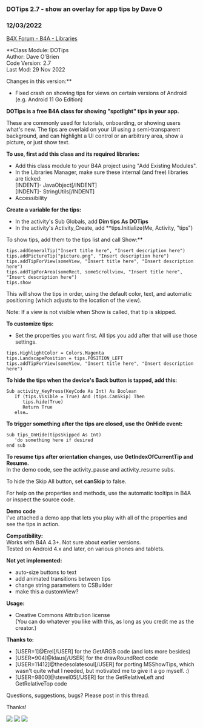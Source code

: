 ### DOTips 2.7 - show an overlay for app tips by Dave O
### 12/03/2022
[B4X Forum - B4A - Libraries](https://www.b4x.com/android/forum/threads/54331/)

**Class Module: DOTips  
Author: Dave O'Brien  
Code Version: 2.7  
Last Mod: 29 Nov 2022  
  
Changes in this version:**  
- Fixed crash on showing tips for views on certain versions of Android (e.g. Android 11 Go Edition)  
  
  
**DOTips is a free B4A class for showing "spotlight" tips in your app.**  
  
These are commonly used for tutorials, onboarding, or showing users what's new. The tips are overlaid on your UI using a semi-transparent background, and can highlight a UI control or an arbitrary area, show a picture, or just show text.  
  
**To use, first add this class and its required libraries:**  
- Add this class module to your B4A project using "Add Existing Modules".  
- In the Libraries Manager, make sure these internal (and free) libraries are ticked:  
[INDENT]- JavaObject[/INDENT]  
[INDENT]- StringUtils[/INDENT]  
 - Accessibility  
  
**Create a variable for the tips:**  
- In the activity's Sub Globals, add **Dim tips As DOTips**  
- In the activity's Activity\_Create, add **tips.Initialize(Me, Activity, "tips")  
  
To show tips, add them to the tips list and call Show:**  

```B4X
tips.addGeneralTip("Insert title here", "Insert description here")  
tips.addPictureTip("picture.png", "Insert description here")  
tips.addTipForView(someView, "Insert title here", "Insert description here")  
tips.addTipForArea(someRect, someScrollview, "Insert title here", "Insert description here")  
tips.show
```

  
This will show the tips in order, using the default color, text, and automatic positioning (which adjusts to the location of the view).  
  
Note: If a view is not visible when Show is called, that tip is skipped.  
  
**To customize tips:**  
- Set the properties you want first. All tips you add after that will use those settings.  

```B4X
tips.HighlightColor = Colors.Magenta  
tips.LandscapePosition = tips.POSITION_LEFT  
tips.addTipForView(someView, "Insert title here", "Insert description here")
```

  
  
**To hide the tips when the device's Back button is tapped, add this:**  

```B4X
Sub activity_KeyPress(KeyCode As Int) As Boolean  
   If (tips.Visible = True) And (tips.CanSkip) Then  
      tips.hide(True)  
      Return True  
   else…
```

  
  
**To trigger something after the tips are closed, use the OnHide event:**  

```B4X
sub tips_OnHide(tipsSkipped As Int)  
   'do something here if desired  
end sub
```

  
  
**To resume tips after orientation changes, use GetIndexOfCurrentTip and Resume.**  
In the demo code, see the activity\_pause and activity\_resume subs.  
  
To hide the Skip All button, set **canSkip** to false.  
  
For help on the properties and methods, use the automatic tooltips in B4A or inspect the source code.  
  
**Demo code**  
I've attached a demo app that lets you play with all of the properties and see the tips in action.  
  
**Compatibility:**  
Works with B4A 4.3+. Not sure about earlier versions.  
Tested on Android 4.x and later, on various phones and tablets.  
  
**Not yet implemented:**  
- auto-size buttons to text  
- add animated transitions between tips  
- change string parameters to CSBuilder  
- make this a customView?  
  
**Usage:**  
- Creative Commons Attribution license  
(You can do whatever you like with this, as long as you credit me as the creator.)  
  
**Thanks to:**  
- [USER=1]@Erel[/USER] for the GetARGB code (and lots more besides)  
- [USER=904]@klaus[/USER] for the drawRoundRect code  
- [USER=11412]@thedesolatesoul[/USER] for porting MSShowTips, which wasn't quite what I needed, but motivated me to give it a go myself. :)  
- [USER=9800]@stevel05[/USER] for the GetRelativeLeft and GetRelativeTop code  
  
Questions, suggestions, bugs? Please post in this thread.  
  
Thanks!  
  
![](https://www.b4x.com/android/forum/attachments/34429) ![](https://www.b4x.com/android/forum/attachments/45134) ![](https://www.b4x.com/android/forum/attachments/45135)